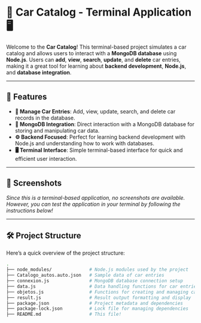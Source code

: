# 🚗 **Car Catalog - Terminal Application** 🖥️

Welcome to the **Car Catalog**! This terminal-based project simulates a car catalog and allows users to interact with a **MongoDB database** using **Node.js**. Users can **add**, **view**, **search**, **update**, and **delete** car entries, making it a great tool for learning about **backend development**, **Node.js**, and **database integration**.

---

## 🚀 **Features**

- **🔄 Manage Car Entries**: Add, view, update, search, and delete car records in the database.
- **💾 MongoDB Integration**: Direct interaction with a MongoDB database for storing and manipulating car data.
- **⚙️ Backend Focused**: Perfect for learning backend development with Node.js and understanding how to work with databases.
- **🖥️ Terminal Interface**: Simple terminal-based interface for quick and efficient user interaction.

---

## 📸 **Screenshots**

_Since this is a terminal-based application, no screenshots are available. However, you can test the application in your terminal by following the instructions below!_

---

## 🛠️ **Project Structure**

Here’s a quick overview of the project structure:

```bash
.
├── node_modules/              # Node.js modules used by the project
├── Catalogo_autos.auto.json   # Sample data of car entries
├── connexion.js               # MongoDB database connection setup
├── data.js                    # Data handling functions for car entries
├── objetos.js                 # Functions for creating and managing car objects
├── result.js                  # Result output formatting and display
├── package.json               # Project metadata and dependencies
├── package-lock.json          # Lock file for managing dependencies
├── README.md                  # This file!

